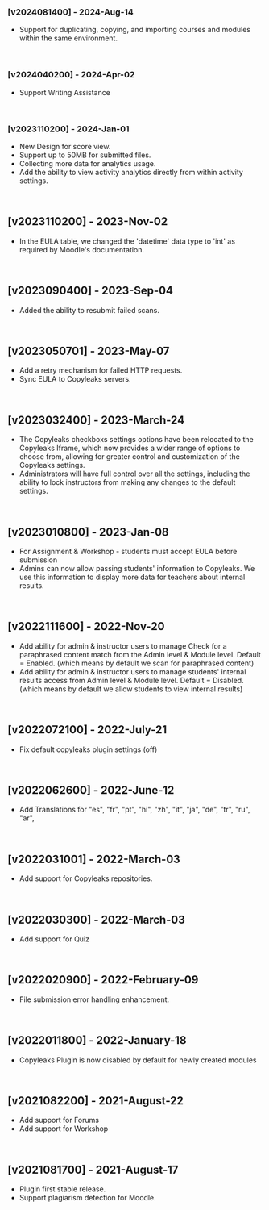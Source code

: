 ### [v2024081400] - 2024-Aug-14
- Support for duplicating, copying, and importing courses and modules within the same environment.
<br>

### [v2024040200] - 2024-Apr-02
- Support Writing Assistance
<br>

### [v2023110200] - 2024-Jan-01
- New Design for score view.
- Support up to 50MB for submitted files.
- Collecting more data for analytics usage.
- Add the ability to view activity analytics directly from within activity settings.
<br>

## [v2023110200] - 2023-Nov-02
- In the EULA table, we changed the 'datetime' data type to 'int' as required by Moodle's documentation.
<br>

## [v2023090400] - 2023-Sep-04
- Added the ability to resubmit failed scans.
<br>

## [v2023050701] - 2023-May-07
- Add a retry mechanism for failed HTTP requests.
- Sync EULA to Copyleaks servers.
<br>

## [v2023032400] - 2023-March-24
-  The Copyleaks checkboxs settings options have been relocated to the Copyleaks Iframe, which now provides a wider range of options to choose from, allowing for greater control and customization of the  Copyleaks settings.
-  Administrators will have full control over all the settings, including the ability to lock instructors from making any changes to the default settings.
<br>

## [v2023010800] - 2023-Jan-08
-  For Assignment & Workshop - students must accept EULA before submission
-  Admins can now allow passing students' information to Copyleaks.
   We use this information to display more data for teachers about internal results.
<br>

## [v2022111600] - 2022-Nov-20
-  Add ability for admin & instructor users to manage Check for a paraphrased content match from the Admin level & Module level.
   Default = Enabled. (which means by default we scan for paraphrased content)
-  Add ability for admin & instructor users to manage students' internal results access from Admin level & Module level.
   Default = Disabled. (which means by default we allow students to view internal results)
<br>

## [v2022072100] - 2022-July-21
-  Fix default copyleaks plugin settings (off)
<br>

## [v2022062600] - 2022-June-12
-  Add Translations for "es", "fr", "pt", "hi", "zh", "it", "ja", "de", "tr", "ru", "ar",
<br>

## [v2022031001] - 2022-March-03
-  Add support for Copyleaks repositories.
<br>

## [v2022030300] - 2022-March-03
-  Add support for Quiz
<br>

## [v2022020900] - 2022-February-09
-  File submission error handling enhancement.
<br>

## [v2022011800] - 2022-January-18
-  Copyleaks Plugin is now disabled by default for newly created modules
<br>

## [v2021082200] - 2021-August-22
-  Add support for Forums
-  Add support for Workshop
<br>

## [v2021081700] - 2021-August-17
- Plugin first stable release.
- Support plagiarism detection for Moodle.
